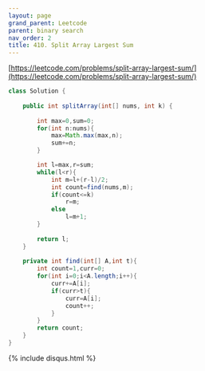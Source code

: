 ```yaml
---
layout: page 
grand_parent: Leetcode 
parent: binary search 
nav_order: 2 
title: 410. Split Array Largest Sum
---
```


[https://leetcode.com/problems/split-array-largest-sum/](https://leetcode.com/problems/split-array-largest-sum/)

```java
class Solution {
    
    public int splitArray(int[] nums, int k) {                
                
        int max=0,sum=0;
        for(int n:nums){
            max=Math.max(max,n);
            sum+=n;
        }

        int l=max,r=sum;
        while(l<r){
            int m=l+(r-l)/2;
            int count=find(nums,m);
            if(count<=k)
                r=m;
            else
                l=m+1;
        }
        
        return l;
    }
    
    private int find(int[] A,int t){
        int count=1,curr=0;
        for(int i=0;i<A.length;i++){
            curr+=A[i];
            if(curr>t){
                curr=A[i];
                count++;
            }
        }
        return count;
    }
}

 ```
{% include disqus.html %}
